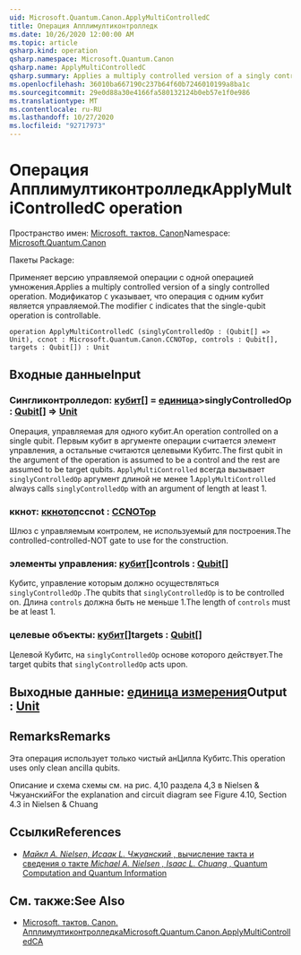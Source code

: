 ```yaml
---
uid: Microsoft.Quantum.Canon.ApplyMultiControlledC
title: Операция Апплимултиконтролледк
ms.date: 10/26/2020 12:00:00 AM
ms.topic: article
qsharp.kind: operation
qsharp.namespace: Microsoft.Quantum.Canon
qsharp.name: ApplyMultiControlledC
qsharp.summary: Applies a multiply controlled version of a singly controlled operation. The modifier `C` indicates that the single-qubit operation is controllable.
ms.openlocfilehash: 36010ba667190c237b64f60b7246010199a8ba1c
ms.sourcegitcommit: 29e0d88a30e4166fa580132124b0eb57e1f0e986
ms.translationtype: MT
ms.contentlocale: ru-RU
ms.lasthandoff: 10/27/2020
ms.locfileid: "92717973"
---
```

# <a name="applymulticontrolledc-operation"></a><span data-ttu-id="cc87b-102">Операция Апплимултиконтролледк</span><span class="sxs-lookup"><span data-stu-id="cc87b-102">ApplyMultiControlledC operation</span></span>

<span data-ttu-id="cc87b-103">Пространство имен: [Microsoft. тактов. Canon](xref:Microsoft.Quantum.Canon)</span><span class="sxs-lookup"><span data-stu-id="cc87b-103">Namespace: [Microsoft.Quantum.Canon](xref:Microsoft.Quantum.Canon)</span></span>

<span data-ttu-id="cc87b-104">Пакеты [](https://nuget.org/packages/)</span><span class="sxs-lookup"><span data-stu-id="cc87b-104">Package: [](https://nuget.org/packages/)</span></span>


<span data-ttu-id="cc87b-105">Применяет версию управляемой операции с одной операцией умножения.</span><span class="sxs-lookup"><span data-stu-id="cc87b-105">Applies a multiply controlled version of a singly controlled operation.</span></span>
<span data-ttu-id="cc87b-106">Модификатор `C` указывает, что операция с одним кубит является управляемой.</span><span class="sxs-lookup"><span data-stu-id="cc87b-106">The modifier `C` indicates that the single-qubit operation is controllable.</span></span>

```qsharp
operation ApplyMultiControlledC (singlyControlledOp : (Qubit[] => Unit), ccnot : Microsoft.Quantum.Canon.CCNOTop, controls : Qubit[], targets : Qubit[]) : Unit
```


## <a name="input"></a><span data-ttu-id="cc87b-107">Входные данные</span><span class="sxs-lookup"><span data-stu-id="cc87b-107">Input</span></span>

### <a name="singlycontrolledop--qubit--unit"></a><span data-ttu-id="cc87b-108">Сингликонтролледоп: [кубит](xref:microsoft.quantum.lang-ref.qubit)[] = [единица](xref:microsoft.quantum.lang-ref.unit)></span><span class="sxs-lookup"><span data-stu-id="cc87b-108">singlyControlledOp : [Qubit](xref:microsoft.quantum.lang-ref.qubit)[] => [Unit](xref:microsoft.quantum.lang-ref.unit)</span></span> 

<span data-ttu-id="cc87b-109">Операция, управляемая для одного кубит.</span><span class="sxs-lookup"><span data-stu-id="cc87b-109">An operation controlled on a single qubit.</span></span>
<span data-ttu-id="cc87b-110">Первым кубит в аргументе операции считается элемент управления, а остальные считаются целевыми Кубитс.</span><span class="sxs-lookup"><span data-stu-id="cc87b-110">The first qubit in the argument of the operation is assumed to be a control and the rest are assumed to be target qubits.</span></span>
<span data-ttu-id="cc87b-111">`ApplyMultiControlled` всегда вызывает `singlyControlledOp` аргумент длиной не менее 1.</span><span class="sxs-lookup"><span data-stu-id="cc87b-111">`ApplyMultiControlled` always calls `singlyControlledOp` with an argument of length at least 1.</span></span>


### <a name="ccnot--ccnotop"></a><span data-ttu-id="cc87b-112">ккнот: [ккнотоп](xref:Microsoft.Quantum.Canon.CCNOTop)</span><span class="sxs-lookup"><span data-stu-id="cc87b-112">ccnot : [CCNOTop](xref:Microsoft.Quantum.Canon.CCNOTop)</span></span>

<span data-ttu-id="cc87b-113">Шлюз с управляемым контролем, не используемый для построения.</span><span class="sxs-lookup"><span data-stu-id="cc87b-113">The controlled-controlled-NOT gate to use for the construction.</span></span>


### <a name="controls--qubit"></a><span data-ttu-id="cc87b-114">элементы управления: [кубит](xref:microsoft.quantum.lang-ref.qubit)[]</span><span class="sxs-lookup"><span data-stu-id="cc87b-114">controls : [Qubit](xref:microsoft.quantum.lang-ref.qubit)[]</span></span>

<span data-ttu-id="cc87b-115">Кубитс, управление которым должно осуществляться `singlyControlledOp` .</span><span class="sxs-lookup"><span data-stu-id="cc87b-115">The qubits that `singlyControlledOp` is to be controlled on.</span></span>
<span data-ttu-id="cc87b-116">Длина `controls` должна быть не меньше 1.</span><span class="sxs-lookup"><span data-stu-id="cc87b-116">The length of `controls` must be at least 1.</span></span>


### <a name="targets--qubit"></a><span data-ttu-id="cc87b-117">целевые объекты: [кубит](xref:microsoft.quantum.lang-ref.qubit)[]</span><span class="sxs-lookup"><span data-stu-id="cc87b-117">targets : [Qubit](xref:microsoft.quantum.lang-ref.qubit)[]</span></span>

<span data-ttu-id="cc87b-118">Целевой Кубитс, на `singlyControlledOp` основе которого действует.</span><span class="sxs-lookup"><span data-stu-id="cc87b-118">The target qubits that `singlyControlledOp` acts upon.</span></span>



## <a name="output--unit"></a><span data-ttu-id="cc87b-119">Выходные данные: [единица измерения](xref:microsoft.quantum.lang-ref.unit)</span><span class="sxs-lookup"><span data-stu-id="cc87b-119">Output : [Unit](xref:microsoft.quantum.lang-ref.unit)</span></span>



## <a name="remarks"></a><span data-ttu-id="cc87b-120">Remarks</span><span class="sxs-lookup"><span data-stu-id="cc87b-120">Remarks</span></span>

<span data-ttu-id="cc87b-121">Эта операция использует только чистый анЦилла Кубитс.</span><span class="sxs-lookup"><span data-stu-id="cc87b-121">This operation uses only clean ancilla qubits.</span></span>

<span data-ttu-id="cc87b-122">Описание и схема схемы см. на рис. 4,10 раздела 4,3 в Nielsen & Чжуанский</span><span class="sxs-lookup"><span data-stu-id="cc87b-122">For the explanation and circuit diagram see Figure 4.10, Section 4.3 in Nielsen & Chuang</span></span>

## <a name="references"></a><span data-ttu-id="cc87b-123">Ссылки</span><span class="sxs-lookup"><span data-stu-id="cc87b-123">References</span></span>

- [<span data-ttu-id="cc87b-124">*Майкл A. Nielsen, Исаак L. Чжуанский* , вычисление такта и сведения о такте</span><span class="sxs-lookup"><span data-stu-id="cc87b-124"> *Michael A. Nielsen , Isaac L. Chuang* , Quantum Computation and Quantum Information </span></span>](http://doi.org/10.1017/CBO9780511976667)

## <a name="see-also"></a><span data-ttu-id="cc87b-125">См. также:</span><span class="sxs-lookup"><span data-stu-id="cc87b-125">See Also</span></span>

- [<span data-ttu-id="cc87b-126">Microsoft. тактов. Canon. Апплимултиконтролледка</span><span class="sxs-lookup"><span data-stu-id="cc87b-126">Microsoft.Quantum.Canon.ApplyMultiControlledCA</span></span>](xref:Microsoft.Quantum.Canon.ApplyMultiControlledCA)